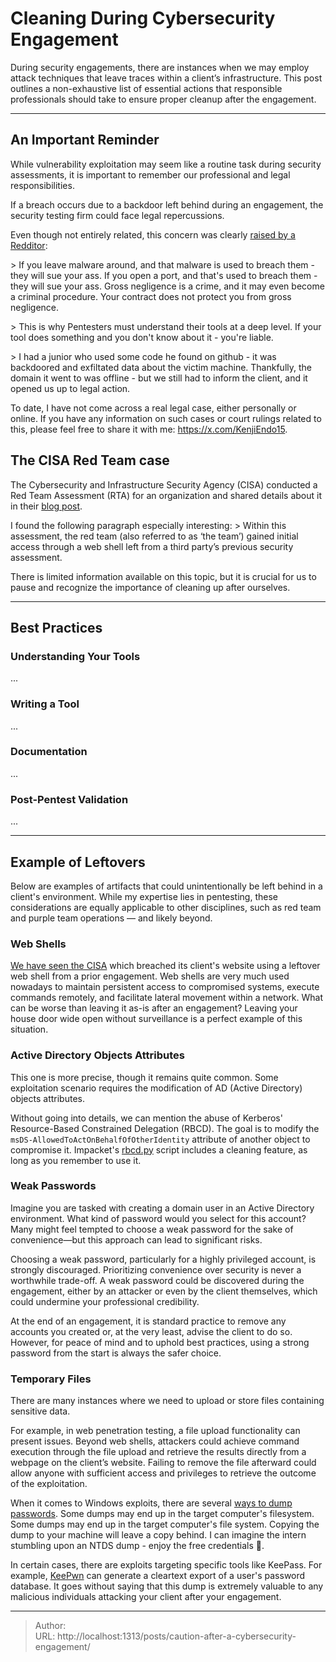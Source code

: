 # Cleaning During Cybersecurity Engagement


During security engagements, there are instances when we may employ attack techniques that leave traces within a client’s infrastructure. This post outlines a non-exhaustive list of essential actions that responsible professionals should take to ensure proper cleanup after the engagement.

---

## An Important Reminder
While vulnerability exploitation may seem like a routine task during security assessments, it is important to remember our professional and legal responsibilities.

If a breach occurs due to a backdoor left behind during an engagement, the security testing firm could face legal repercussions.

Even though not entirely related, this concern was clearly [raised by a Redditor](https://www.reddit.com/r/cybersecurity/comments/12ugrtx/comment/jh72y8x/?utm_source=share&amp;utm_medium=web3x&amp;utm_name=web3xcss&amp;utm_term=1&amp;utm_content=share_button):

&gt; If you leave malware around, and that malware is used to breach them - they will sue your ass. If you open a port, and that&#39;s used to breach them - they will sue your ass. Gross negligence is a crime, and it may even become a criminal procedure. Your contract does not protect you from gross negligence.

&gt; This is why Pentesters must understand their tools at a deep level. If your tool does something and you don&#39;t know about it - you&#39;re liable. 

&gt; I had a junior who used some code he found on github - it was backdoored and exfiltated data about the victim machine. Thankfully, the domain it went to was offline - but we still had to inform the client, and it opened us up to legal action.

To date, I have not come across a real legal case, either personally or online. If you have any information on such cases or court rulings related to this, please feel free to share it with me: https://x.com/KenjiEndo15.

## The CISA Red Team case
The Cybersecurity and Infrastructure Security Agency (CISA) conducted a Red Team Assessment (RTA) for an organization and shared details about it in their [blog post](https://www.cisa.gov/news-events/cybersecurity-advisories/aa24-326a).

I found the following paragraph especially interesting:
&gt; Within this assessment, the red team (also referred to as ‘the team’) gained initial access through a web shell left from a third party’s previous security assessment.

There is limited information available on this topic, but it is crucial for us to pause and recognize the importance of cleaning up after ourselves.

---

## Best Practices
### Understanding Your Tools
...

### Writing a Tool
...

### Documentation
...

### Post-Pentest Validation
...

---

## Example of Leftovers
Below are examples of artifacts that could unintentionally be left behind in a client&#39;s environment. While my expertise lies in pentesting, these considerations are equally applicable to other disciplines, such as red team and purple team operations — and likely beyond.

### Web Shells
[We have seen the CISA](#the-cisa-red-team) which breached its client&#39;s website using a leftover web shell from a prior engagement. Web shells are very much used nowadays to maintain persistent access to compromised systems, execute commands remotely, and facilitate lateral movement within a network. What can be worse than leaving it as-is after an engagement? Leaving your house door wide open without surveillance is a perfect example of this situation.

### Active Directory Objects Attributes
This one is more precise, though it remains quite common. Some exploitation scenario requires the modification of AD (Active Directory) objects attributes.

Without going into details, we can mention the abuse of Kerberos&#39; Resource-Based Constrained Delegation (RBCD). The goal is to modify the `msDS-AllowedToActOnBehalfOfOtherIdentity` attribute of another object to compromise it. Impacket&#39;s [rbcd.py](https://github.com/fortra/impacket/blob/master/examples/rbcd.py) script includes a cleaning feature, as long as you remember to use it.

### Weak Passwords
Imagine you are tasked with creating a domain user in an Active Directory environment. What kind of password would you select for this account? Many might feel tempted to choose a weak password for the sake of convenience—but this approach can lead to significant risks.

Choosing a weak password, particularly for a highly privileged account, is strongly discouraged. Prioritizing convenience over security is never a worthwhile trade-off. A weak password could be discovered during the engagement, either by an attacker or even by the client themselves, which could undermine your professional credibility.

At the end of an engagement, it is standard practice to remove any accounts you created or, at the very least, advise the client to do so. However, for peace of mind and to uphold best practices, using a strong password from the start is always the safer choice.

### Temporary Files
There are many instances where we need to upload or store files containing sensitive data.

For example, in web penetration testing, a file upload functionality can present issues. Beyond web shells, attackers could achieve command execution through the file upload and retrieve the results directly from a webpage on the client’s website. Failing to remove the file afterward could allow anyone with sufficient access and privileges to retrieve the outcome of the exploitation.

When it comes to Windows exploits, there are several [ways to dump passwords](https://www.thehacker.recipes/ad/movement/credentials/dumping/). Some dumps may end up in the target computer&#39;s filesystem. Some dumps may end up in the target computer&#39;s file system. Copying the dump to your machine will leave a copy behind. I can imagine the intern stumbling upon an NTDS dump - enjoy the free credentials 🎉.

In certain cases, there are exploits targeting specific tools like KeePass. For example, [KeePwn](https://github.com/Orange-Cyberdefense/KeePwn) can generate a cleartext export of a user&#39;s password database. It goes without saying that this dump is extremely valuable to any malicious individuals attacking your client after your engagement.

---

> Author:   
> URL: http://localhost:1313/posts/caution-after-a-cybersecurity-engagement/  

